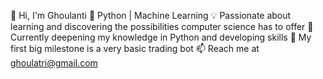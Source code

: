 👋 Hi, I'm Ghoulanti
🐍 Python | Machine Learning
💡 Passionate about learning and discovering the possibilities computer science has to offer
🌱 Currently deepening my knowledge in Python and developing skills
🔭 My first big milestone is a very basic trading bot
📫 Reach me at ghoulatri@gmail.com 
